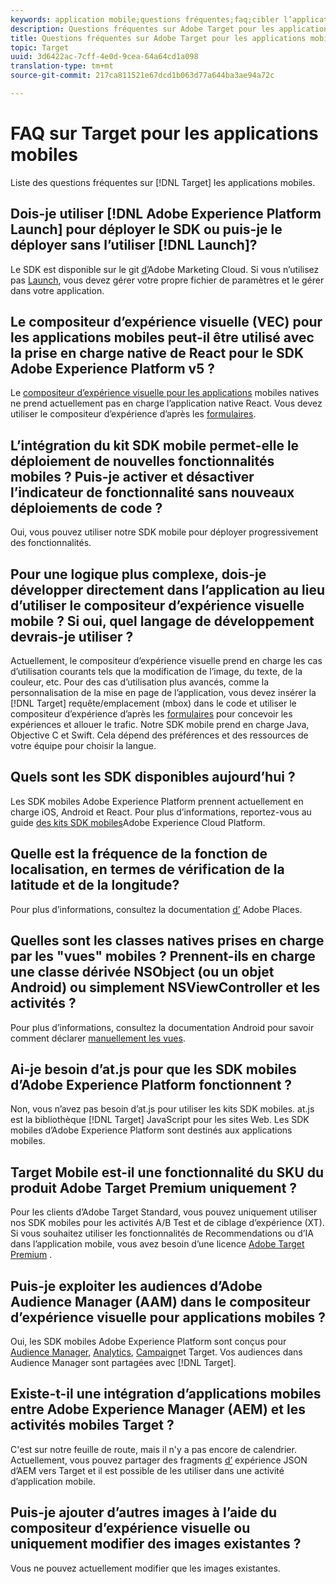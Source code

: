 ```yaml
---
keywords: application mobile;questions fréquentes;faq;cibler l’application mobile
description: Questions fréquentes sur Adobe Target pour les applications mobiles.
title: Questions fréquentes sur Adobe Target pour les applications mobiles
topic: Target
uuid: 3d6422ac-7cff-4e0d-9cea-64a64cd1a098
translation-type: tm+mt
source-git-commit: 217ca811521e67dcd1b063d77a644ba3ae94a72c

---
```



# FAQ sur Target pour les applications mobiles

Liste des questions fréquentes sur [!DNL Target] les applications mobiles.

## Dois-je utiliser [!DNL Adobe Experience Platform Launch] pour déployer le SDK ou puis-je le déployer sans l’utiliser [!DNL Launch]?

Le SDK est disponible sur le git [d’](https://github.com/Adobe-Marketing-Cloud/acp-sdks/)Adobe Marketing Cloud. Si vous n’utilisez pas [Launch](https://docs.adobe.com/content/help/en/launch/using/overview.html), vous devez gérer votre propre fichier de paramètres et le gérer dans votre application.

## Le compositeur d’expérience visuelle (VEC) pour les applications mobiles peut-il être utilisé avec la prise en charge native de React pour le SDK Adobe Experience Platform v5 ?

Le [compositeur d’expérience visuelle pour les applications](/help/c-target-mobile-app/c-mobile-visual-experience-composer/mobile-visual-experience-composer.md) mobiles natives ne prend actuellement pas en charge l’application native React. Vous devez utiliser le compositeur d’expérience d’après les [formulaires](/help/c-experiences/form-experience-composer.md).

## L’intégration du kit SDK mobile permet-elle le déploiement de nouvelles fonctionnalités mobiles ? Puis-je activer et désactiver l’indicateur de fonctionnalité sans nouveaux déploiements de code ?

Oui, vous pouvez utiliser notre SDK mobile pour déployer progressivement des fonctionnalités.

## Pour une logique plus complexe, dois-je développer directement dans l’application au lieu d’utiliser le compositeur d’expérience visuelle mobile ? Si oui, quel langage de développement devrais-je utiliser ?

Actuellement, le compositeur d’expérience visuelle prend en charge les cas d’utilisation courants tels que la modification de l’image, du texte, de la couleur, etc. Pour des cas d’utilisation plus avancés, comme la personnalisation de la mise en page de l’application, vous devez insérer la [!DNL Target] requête/emplacement (mbox) dans le code et utiliser le compositeur d’expérience d’après les [formulaires](/help/c-experiences/form-experience-composer.md) pour concevoir les expériences et allouer le trafic. Notre SDK mobile prend en charge Java, Objective C et Swift. Cela dépend des préférences et des ressources de votre équipe pour choisir la langue.

## Quels sont les SDK disponibles aujourd’hui ?

Les SDK mobiles Adobe Experience Platform prennent actuellement en charge iOS, Android et React. Pour plus d’informations, reportez-vous au guide [des kits SDK mobiles](https://aep-sdks.gitbook.io/docs/)Adobe Experience Cloud Platform.

## Quelle est la fréquence de la fonction de localisation, en termes de vérification de la latitude et de la longitude?

Pour plus d’informations, consultez la documentation [d’](https://placesdocs.com/places-services-by-adobe-documentation/) Adobe Places.

## Quelles sont les classes natives prises en charge par les "vues" mobiles ? Prennent-ils en charge une classe dérivée NSObject (ou un objet Android) ou simplement NSViewController et les activités ?

Pour plus d’informations, consultez la documentation Android pour savoir comment déclarer [manuellement les vues](/help/c-target-mobile-app/c-mobile-visual-experience-composer/mobile-visual-experience-composer-android.md#views).

## Ai-je besoin d’at.js pour que les SDK mobiles d’Adobe Experience Platform fonctionnent ?

Non, vous n’avez pas besoin d’at.js pour utiliser les kits SDK mobiles. at.js est la bibliothèque [!DNL Target] JavaScript pour les sites Web. Les SDK mobiles d’Adobe Experience Platform sont destinés aux applications mobiles.

## Target Mobile est-il une fonctionnalité du SKU du produit Adobe Target Premium uniquement ?

Pour les clients d’Adobe Target Standard, vous pouvez uniquement utiliser nos SDK mobiles pour les activités A/B Test et de ciblage d’expérience (XT). Si vous souhaitez utiliser les fonctionnalités de Recommendations ou d’IA dans l’application mobile, vous avez besoin d’une licence [Adobe Target Premium](/help/c-intro/intro.md#premium) .

## Puis-je exploiter les audiences d’Adobe Audience Manager (AAM) dans le compositeur d’expérience visuelle pour applications mobiles ?

Oui, les SDK mobiles Adobe Experience Platform sont conçus pour [Audience Manager](https://docs.adobe.com/content/help/en/audience-manager/user-guide/aam-home.html), [Analytics](https://docs.adobe.com/content/help/en/analytics/landing/home.html), [Campaign](https://docs.adobe.com/content/help/en/campaign-standard/using/campaign-standard-home.html)et Target. Vos audiences dans Audience Manager sont partagées avec [!DNL Target].

## Existe-t-il une intégration d’applications mobiles entre Adobe Experience Manager (AEM) et les activités mobiles Target ?

C'est sur notre feuille de route, mais il n'y a pas encore de calendrier. Actuellement, vous pouvez partager des fragments [d’](/help/c-experiences/c-manage-content/aem-experience-fragments.md) expérience JSON d’AEM vers Target et il est possible de les utiliser dans une activité d’application mobile.

## Puis-je ajouter d’autres images à l’aide du compositeur d’expérience visuelle ou uniquement modifier des images existantes ?

Vous ne pouvez actuellement modifier que les images existantes.
